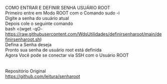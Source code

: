 COMO ENTRAR E DEFINIR SENHA USUÁRIO ROOT
<br>
Primeiro entre em Modo ROOT com o Comando
sudo -i
<br>
Digite a senha do usuário atual
<br>
Depois cole o seguinte comando
<br>
bash <(wget -qO- https://raw.githubusercontent.com/WdsUtilidades/definirsenharoot/main/definirsenharoot.sh)
<br>
Defina a Senha deseja 
<br>
Pronto sua senha de usuário root está definida
<br>
Agora Você pode se conectar via SSH com o Usuário ROOT
<br>
<br>
<br>
Repositório Original
<br>
https://github.com/leitura/senharoot
